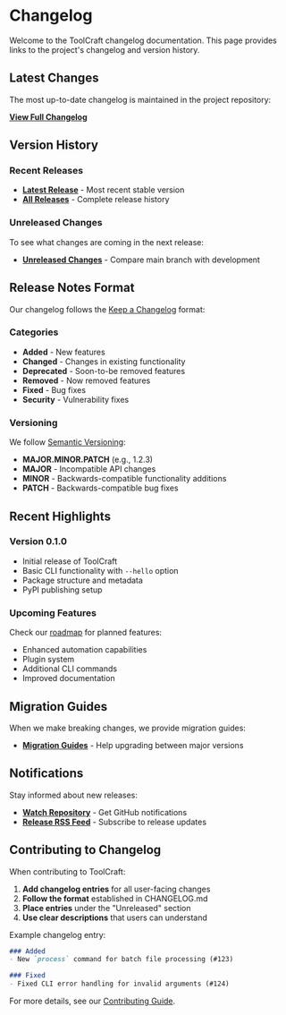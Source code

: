 # Changelog

Welcome to the ToolCraft changelog documentation. This page provides links to the project's changelog and version history.

## Latest Changes

The most up-to-date changelog is maintained in the project repository:

**[View Full Changelog](https://github.com/SpikingNeurons/toolcraft/blob/main/CHANGELOG.md)**

## Version History

### Recent Releases

- **[Latest Release](https://github.com/SpikingNeurons/toolcraft/releases/latest)** - Most recent stable version
- **[All Releases](https://github.com/SpikingNeurons/toolcraft/releases)** - Complete release history

### Unreleased Changes

To see what changes are coming in the next release:

- **[Unreleased Changes](https://github.com/SpikingNeurons/toolcraft/compare/main...develop)** - Compare main branch with development

## Release Notes Format

Our changelog follows the [Keep a Changelog](https://keepachangelog.com/) format:

### Categories

- **Added** - New features
- **Changed** - Changes in existing functionality  
- **Deprecated** - Soon-to-be removed features
- **Removed** - Now removed features
- **Fixed** - Bug fixes
- **Security** - Vulnerability fixes

### Versioning

We follow [Semantic Versioning](https://semver.org/):

- **MAJOR.MINOR.PATCH** (e.g., 1.2.3)
- **MAJOR** - Incompatible API changes
- **MINOR** - Backwards-compatible functionality additions
- **PATCH** - Backwards-compatible bug fixes

## Recent Highlights

### Version 0.1.0

- Initial release of ToolCraft
- Basic CLI functionality with `--hello` option
- Package structure and metadata
- PyPI publishing setup

### Upcoming Features

Check our [roadmap](https://github.com/SpikingNeurons/toolcraft/milestones) for planned features:

- Enhanced automation capabilities
- Plugin system
- Additional CLI commands
- Improved documentation

## Migration Guides

When we make breaking changes, we provide migration guides:

- **[Migration Guides](https://github.com/SpikingNeurons/toolcraft/wiki/Migration-Guides)** - Help upgrading between major versions

## Notifications

Stay informed about new releases:

- **[Watch Repository](https://github.com/SpikingNeurons/toolcraft)** - Get GitHub notifications
- **[Release RSS Feed](https://github.com/SpikingNeurons/toolcraft/releases.atom)** - Subscribe to release updates

## Contributing to Changelog

When contributing to ToolCraft:

1. **Add changelog entries** for all user-facing changes
2. **Follow the format** established in CHANGELOG.md
3. **Place entries** under the "Unreleased" section
4. **Use clear descriptions** that users can understand

Example changelog entry:

```markdown
### Added
- New `process` command for batch file processing (#123)

### Fixed  
- Fixed CLI error handling for invalid arguments (#124)
```

For more details, see our [Contributing Guide](contributing).
